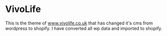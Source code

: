 # VivoLife
This is the theme of www.vivolife.co.uk that has changed it's cms from wordpress to shopify.
I have converted all wp data and imported to shopify.
